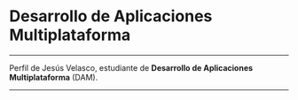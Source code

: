 # Desarrollo de Aplicaciones Multiplataforma 

---



Perfil de Jesús Velasco, estudiante de **Desarrollo de Aplicaciones Multiplataforma** (DAM).



---

<!--
**javelascot01/javelascot01** is a ✨ _special_ ✨ repository because its `README.md` (this file) appears on your GitHub profile.

Here are some ideas to get you started:

- 🔭 I’m currently working on ...
- 🌱 I’m currently learning ...
- 👯 I’m looking to collaborate on ...
- 🤔 I’m looking for help with ...
- 💬 Ask me about ...
- 📫 How to reach me: ...
- 😄 Pronouns: ...
- ⚡ Fun fact: ...
-->
